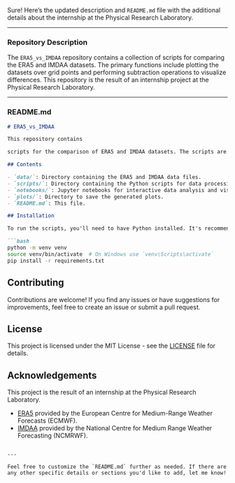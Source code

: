 Sure! Here’s the updated description and `README.md` file with the additional details about the internship at the Physical Research Laboratory.

---

### Repository Description
The `ERA5_vs_IMDAA` repository contains a collection of scripts for comparing the ERA5 and IMDAA datasets. The primary functions include plotting the datasets over grid points and performing subtraction operations to visualize differences. This repository is the result of an internship project at the Physical Research Laboratory.

---

### README.md

```markdown
# ERA5_vs_IMDAA

This repository contains

scripts for the comparison of ERA5 and IMDAA datasets. The scripts are designed to plot these datasets over grid points and perform subtraction operations to visualize the differences between them. This repository is the result of an internship project at the Physical Research Laboratory.

## Contents

- `data/`: Directory containing the ERA5 and IMDAA data files.
- `scripts/`: Directory containing the Python scripts for data processing and visualization.
- `notebooks/`: Jupyter notebooks for interactive data analysis and visualization.
- `plots/`: Directory to save the generated plots.
- `README.md`: This file.

## Installation

To run the scripts, you'll need to have Python installed. It's recommended to use a virtual environment. You can install the required dependencies using the following commands:

```bash
python -m venv venv
source venv/bin/activate  # On Windows use `venv\Scripts\activate`
pip install -r requirements.txt
```

## Contributing

Contributions are welcome! If you find any issues or have suggestions for improvements, feel free to create an issue or submit a pull request.

## License

This project is licensed under the MIT License - see the [LICENSE](LICENSE) file for details.

## Acknowledgements

This project is the result of an internship at the Physical Research Laboratory.

- [ERA5](https://www.ecmwf.int/en/forecasts/datasets/reanalysis-datasets/era5) provided by the European Centre for Medium-Range Weather Forecasts (ECMWF).
- [IMDAA](https://rds.ncmrwf.gov.in) provided by the National Centre for Medium Range Weather Forecasting (NCMRWF).
```

---

Feel free to customize the `README.md` further as needed. If there are any other specific details or sections you'd like to add, let me know!
